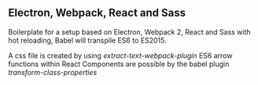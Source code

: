 Electron, Webpack, React and Sass
----------------------------------

Boilerplate for a setup based on Electron, Webpack 2, React and Sass with hot reloading, Babel will transpile ES6 to ES2015.

A css file is created by using *extract-text-webpack-plugin*
ES6 arrow functions within React Components are possible by the babel plugin *transform-class-properties*

